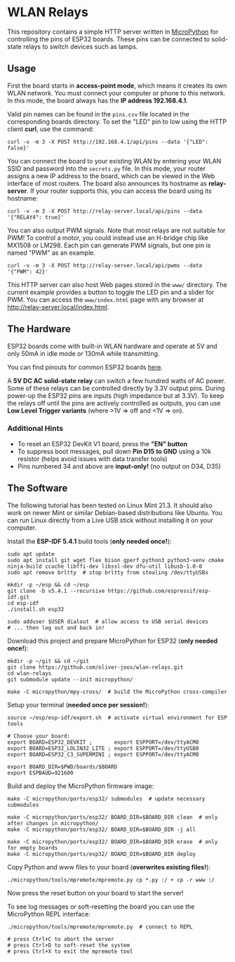 # WLAN Relays

This repository contains a simple HTTP server written in
[MicroPython](https://micropython.org/) for controlling the pins of ESP32 boards.
These pins can be connected to solid-state relays to switch devices such as lamps.

## Usage

First the board starts in **access-point mode**, which means it creates its own
WLAN network. You must connect your computer or phone to this network.
In this mode, the board always has the **IP address 192.168.4.1**.

Valid pin names can be found in the `pins.csv` file located in the corresponding
boards directory.
To set the "LED" pin to low using the HTTP client **curl**, use the command:

```shell
curl -v -m 3 -X POST http://192.168.4.1/api/pins --data '{"LED": false}'
```

You can connect the board to your existing WLAN by entering your WLAN SSID and
password into the `secrets.py` file. In this mode, your router assigns a new IP
address to the board, which can be viewed in the Web interface of most routers.
The board also announces its hostname as **relay-server**. If your router
supports this, you can access the board using its hostname:

```shell
curl -v -m 3 -X POST http://relay-server.local/api/pins --data '{"RELAY4": true}'
```

You can also output PWM signals. Note that most relays are not suitable for PWM!
To control a motor, you could instead use an H-bridge chip like MX1508 or LM298.
Each pin can generate PWM signals, but one pin is named "PWM" as an example.

```shell
curl -v -m 3 -X POST http://relay-server.local/api/pwms --data '{"PWM": 42}'
```

This HTTP server can also host Web pages stored in the `www/` directory.
The current example provides a button to toggle the LED pin and a slider for PWM.
You can access the `www/index.html` page with any browser at
<http://relay-server.local/index.html>.

## The Hardware

ESP32 boards come with built-in WLAN hardware and operate at 5V and
only 50mA in idle mode or 130mA while transmitting.

You can find pinouts for common ESP32 boards
[here](https://randomnerdtutorials.com/esp32-pinout-reference-gpios/).

A **5V DC AC solid-state relay** can switch a few hundred watts of AC power.
Some of these relays can be controlled directly by 3.3V output pins.
During power-up the ESP32 pins are inputs (high impedance but at 3.3V).
To keep the relays off until the pins are actively controlled as outputs,
you can use **Low Level Trigger variants** (where >1V ⇒ off and <1V ⇒ on).

### Additional Hints

* To reset an ESP32 DevKit V1 board, press the **"EN" button**
* To suppress boot messages, pull down **Pin D15 to GND** using a 10k resistor
  (helps avoid issues with data transfer tools)
* Pins numbered 34 and above are **input-only!** (no output on D34, D35)

## The Software

The following tutorial has been tested on Linux Mint 21.3. It should also work
on newer Mint or similar Debian-based distributions like Ubuntu. You can run
Linux directly from a Live USB stick without installing it on your computer.

Install the **ESP-IDF 5.4.1** build tools (**only needed once!**):

```shell
sudo apt update
sudo apt install git wget flex bison gperf python3 python3-venv cmake ninja-build ccache libffi-dev libssl-dev dfu-util libusb-1.0-0
sudo apt remove brltty  # stop brltty from stealing /dev/ttyUSBx

mkdir -p ~/esp && cd ~/esp
git clone -b v5.4.1 --recursive https://github.com/espressif/esp-idf.git
cd esp-idf
./install.sh esp32

sudo adduser $USER dialout  # allow access to USB serial devices
# ... then log out and back in!
```

Download this project and prepare MicroPython for ESP32 (**only needed once!**):

```shell
mkdir -p ~/git && cd ~/git
git clone https://github.com/oliver-joos/wlan-relays.git
cd wlan-relays
git submodule update --init micropython/

make -C micropython/mpy-cross/  # build the MicroPython cross-compiler
```

Setup your terminal (**needed once per session!**):

```shell
source ~/esp/esp-idf/export.sh  # activate virtual environment for ESP tools

# Choose your board:
export BOARD=ESP32_DEVKIT ;       export ESPPORT=/dev/ttyACM0
export BOARD=ESP32_LOLIN32_LITE ; export ESPPORT=/dev/ttyUSB0
export BOARD=ESP32_C3_SUPERMINI ; export ESPPORT=/dev/ttyACM0

export BOARD_DIR=$PWD/boards/$BOARD
export ESPBAUD=921600
```

Build and deploy the MicroPython firmware image:

```shell
make -C micropython/ports/esp32/ submodules  # update necessary submodules

make -C micropython/ports/esp32/ BOARD_DIR=$BOARD_DIR clean  # only after changes in micropython/
make -C micropython/ports/esp32/ BOARD_DIR=$BOARD_DIR -j all

make -C micropython/ports/esp32/ BOARD_DIR=$BOARD_DIR erase  # only for empty boards
make -C micropython/ports/esp32/ BOARD_DIR=$BOARD_DIR deploy
```

Copy Python and www files to your board (**overwrites existing files!**):

```shell
./micropython/tools/mpremote/mpremote.py cp *.py :/ + cp -r www :/
```

Now press the reset button on your board to start the server!

To see log messages or soft-resetting the board you can use the MicroPython REPL interface:

```shell
./micropython/tools/mpremote/mpremote.py  # connect to REPL

# press Ctrl+C to abort the server
# press Ctrl+D to soft-reset the system
# press Ctrl+X to exit the mpremote tool
```
